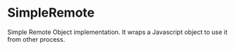 # SimpleRemote

Simple Remote Object implementation. It wraps a Javascript object to use it from other process.